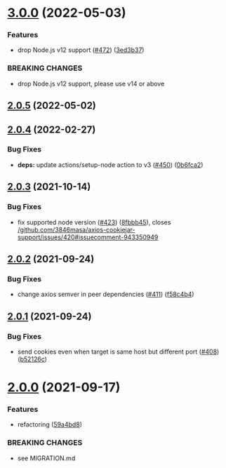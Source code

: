 # [3.0.0](https://github.com/3846masa/axios-cookiejar-support/compare/v2.0.5...v3.0.0) (2022-05-03)


### Features

* drop Node.js v12 support ([#472](https://github.com/3846masa/axios-cookiejar-support/issues/472)) ([3ed3b37](https://github.com/3846masa/axios-cookiejar-support/commit/3ed3b3739fda356f2aa07c72c7b48c88b773e84f))


### BREAKING CHANGES

* drop Node.js v12 support, please use v14 or above

## [2.0.5](https://github.com/3846masa/axios-cookiejar-support/compare/v2.0.4...v2.0.5) (2022-05-02)

## [2.0.4](https://github.com/3846masa/axios-cookiejar-support/compare/v2.0.3...v2.0.4) (2022-02-27)


### Bug Fixes

* **deps:** update actions/setup-node action to v3 ([#450](https://github.com/3846masa/axios-cookiejar-support/issues/450)) ([0b6fca2](https://github.com/3846masa/axios-cookiejar-support/commit/0b6fca2c3d89c271616d66495a18e75813f6c1f7))

## [2.0.3](https://github.com/3846masa/axios-cookiejar-support/compare/v2.0.2...v2.0.3) (2021-10-14)


### Bug Fixes

* fix supported node version ([#423](https://github.com/3846masa/axios-cookiejar-support/issues/423)) ([8fbbb45](https://github.com/3846masa/axios-cookiejar-support/commit/8fbbb45d0b0977d7d911b9cc5378eb2e7f0d8f6e)), closes [/github.com/3846masa/axios-cookiejar-support/issues/420#issuecomment-943350949](https://github.com//github.com/3846masa/axios-cookiejar-support/issues/420/issues/issuecomment-943350949)

## [2.0.2](https://github.com/3846masa/axios-cookiejar-support/compare/v2.0.1...v2.0.2) (2021-09-24)


### Bug Fixes

* change axios semver in peer dependencies ([#411](https://github.com/3846masa/axios-cookiejar-support/issues/411)) ([f58c4b4](https://github.com/3846masa/axios-cookiejar-support/commit/f58c4b46bd08e989bf894e9f62c198824c7330c9))

## [2.0.1](https://github.com/3846masa/axios-cookiejar-support/compare/v2.0.0...v2.0.1) (2021-09-24)


### Bug Fixes

* send cookies even when target is same host but different port ([#408](https://github.com/3846masa/axios-cookiejar-support/issues/408)) ([b52126c](https://github.com/3846masa/axios-cookiejar-support/commit/b52126c765a507f8a1382e3571c32104561787d7))

# [2.0.0](https://github.com/3846masa/axios-cookiejar-support/compare/v1.9.9...v2.0.0) (2021-09-17)


### Features

* refactoring ([59a4bd8](https://github.com/3846masa/axios-cookiejar-support/commit/59a4bd865f94b239fd7b8977d41148a54710bc5a))


### BREAKING CHANGES

* see MIGRATION.md
